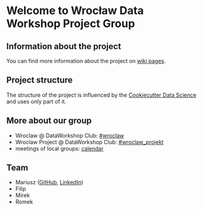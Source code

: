 # Welcome to Wrocław Data Workshop Project Group

## Information about the project

You can find more information about the project on [wiki pages](
https://github.com/dataworkshop/dw-wroclaw-project/wiki).


## Project structure

The structure of the project is influenced by the [Cookiecutter Data Science](https://drivendata.github.io/cookiecutter-data-science/) and uses only part of it.

## More about our group

* Wroclaw @ DataWorkshop Club: [#wroclaw](https://dataworkshopclub.slack.com/messages/CG6E8KMGQ)
* Wroclaw Project @ DataWorkshop Club: [#wroclaw_projekt](https://dataworkshopclub.slack.com/messages/CRD6WECAJ)
* meetings of local groups: [calendar](https://calendar.google.com/calendar/embed?src=5mipsspr0kh2m10n98i8bdlmf0%40group.calendar.google.com&ctz=Europe%2FWarsaw)

## Team

* Mariusz ([GitHub](https://github.com/mariuszrokita), [LinkedIn](https://www.linkedin.com/in/mariuszrokita/))
* Filip
* Mirek
* Romek